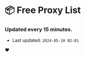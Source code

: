 # :package: Free Proxy List
### Updated every 15 minutes.

- Last updated: `2024-05-10 02:01`

:heart:
